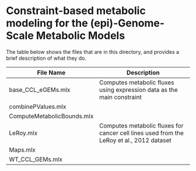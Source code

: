 # Constraint-based metabolic modeling for the (epi)-Genome-Scale Metabolic Models

The table below shows the files that are in this directory, and provides a brief description of what they do.

File Name| Description
--|--|
base_CCL_eGEMs.mlx | Computes metabolic fluxes using expression data as the main constraint |
combinePValues.mlx |  |
ComputeMetabolicBounds.mlx|
LeRoy.mlx | Computes metabolic fluxes for cancer cell lines used from the LeRoy et al., 2012 dataset |
Maps.mlx |  |
WT_CCL_GEMs.mlx |  
